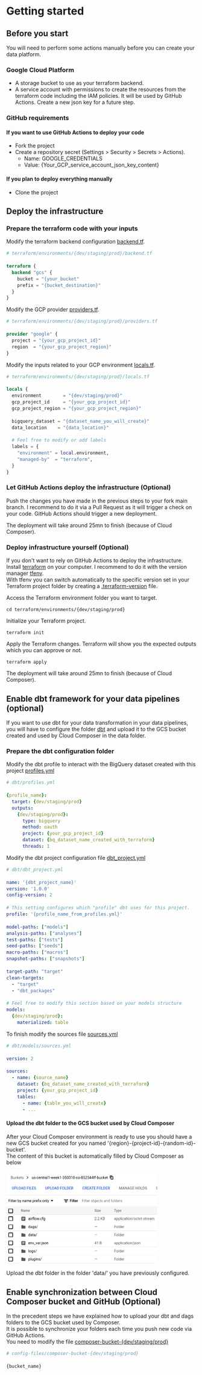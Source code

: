 # Getting started
## Before you start
You will need to perform some actions manually before you can create your data platform.

### Google Cloud Platform
- A storage bucket to use as your terraform backend.
- A service account with permissions to create the resources from the terraform code including the IAM policies. It will be used by GitHub Actions. Create a new json key for a future step.

### GitHub requirements
#### If you want to use GitHub Actions to deploy your code
- Fork the project
- Create a repository secret (Settings > Security > Secrets > Actions).
  - Name: GOOGLE_CREDENTIALS
  - Value: {Your_GCP_service_account_json_key_content}

#### If you plan to deploy everything manually
- Clone the project

## Deploy the infrastructure

### Prepare the terraform code with your inputs
Modify the terraform backend configuration [backend.tf](../terraform/environments/dev/backend.tf).
```terraform
# terraform/environments/{dev/staging/prod}/backend.tf

terraform {
  backend "gcs" {
    bucket = "{your_bucket"
    prefix = "{bucket_destination}"
  }
}
```

Modify the GCP provider [providers.tf](../terraform/environments/dev/providers.tf).
```terraform
# terraform/environments/{dev/staging/prod}/providers.tf

provider "google" {
  project = "{your_gcp_project_id}"
  region  = "{your_gcp_project_region}"
}
```

Modify the inputs related to your GCP environment [locals.tf](../terraform/environments/dev/locals.tf).
```terraform
# terraform/environments/{dev/staging/prod}/locals.tf

locals {
  environment        = "{dev/staging/prod}"
  gcp_project_id     = "{your_gcp_project_id}"
  gcp_project_region = "{your_gcp_project_region}"

  bigquery_dataset = "{dataset_name_you_will_create}"
  data_location    = "{data_location}"

  # Feel free to modify or add labels
  labels = {
    "environment" = local.environment,
    "managed-by"  = "terraform",
  }
}
```

### Let GitHub Actions deploy the infrastructure (Optional)
Push the changes you have made in the previous steps to your fork main branch.
I recommend to do it via a Pull Request as it will trigger a check on your code.
GitHub Actions should trigger a new deployment.

The deployment will take around 25mn to finish (because of Cloud Composer).

### Deploy infrastructure yourself (Optional)
If you don't want to rely on GitHub Actions to deploy the infrastructure.  
Install [terraform](https://www.terraform.io/) on your computer. I recommend to do it with the version manager [tfenv](https://github.com/tfutils/tfenv).  
With tfenv you can switch automatically to the specific version set in your Terraform project folder by creating a [.terraform-version](../terraform/.terraform-version) file.

Access the Terraform environment folder you want to target.
```console
cd terraform/environments/{dev/staging/prod}
```
Initialize your Terraform project.
```console
terraform init
```
Apply the Terraform changes. Terraform will show you the expected outputs which you can approve or not.
```console
terraform apply
```
The deployment will take around 25mn to finish (because of Cloud Composer).


## Enable dbt framework for your data pipelines (optional)
If you want to use dbt for your data transformation in your data pipelines, you will have to configure the folder [dbt](../dbt/) and upload it to the GCS bucket created and used by Cloud Composer in the data folder.

### Prepare the dbt configuration folder

Modify the dbt profile to interact with the BigQuery dataset created with this project [profiles.yml](../dbt/profiles.yml) 
```yml
# dbt/profiles.yml

{profile_name}:
  target: {dev/staging/prod}
  outputs:
    {dev/staging/prod}:
      type: bigquery
      method: oauth
      project: {your_gcp_project_id}
      dataset: {bq_dataset_name_created_with_terraform}
      threads: 1
```

Modify the dbt project configuration file [dbt_project.yml](../dbt/dbt_project.yml) 
```yml
# dbt/dbt_project.yml

name: '{dbt_project_name}'
version: '1.0.0'
config-version: 2

# This setting configures which "profile" dbt uses for this project.
profile: '{profile_name_from_profiles.yml}'

model-paths: ["models"]
analysis-paths: ["analyses"]
test-paths: ["tests"]
seed-paths: ["seeds"]
macro-paths: ["macros"]
snapshot-paths: ["snapshots"]

target-path: "target"
clean-targets:
  - "target"
  - "dbt_packages"

# Feel free to modify this section based on your models structure
models:
  {dev/staging/prod}:
    materialized: table 
```

To finish modify the sources file [sources.yml](../dbt/models/sources.yml) 
```yml
# dbt/models/sources.yml

version: 2

sources:
  - name: {source_name}
    dataset: {bq_dataset_name_created_with_terraform}
    project: {your_gcp_project_id}
    tables:
      - name: {table_you_will_create}
      - ...
```

#### Upload the dbt folder to the GCS bucket used by Cloud Composer
After your Cloud Composer environment is ready to use you should have a new GCS bucket created for you named '{region}-{project-id}-{random-id}-bucket'.  
The content of this bucket is automatically filled by Cloud Composer as below

<img src="./images/composer-bucket.png" width=400>

Upload the dbt folder in the folder 'data/' you have previously configured.


## Enable synchronization between Cloud Composer bucket and GitHub (Optional)
In the precedent steps we have explained how to upload your dbt and dags folders to the GCS bucket used by Composer.  
It is possible to synchronize your folders each time you push new code via GitHub Actions.  
You need to modify the file [composer-bucket-{dev/staging/prod}](../config-files/composer-bucket-dev) 
```bash
# config-files/composer-bucket-{dev/staging/prod}

{bucket_name}
```
